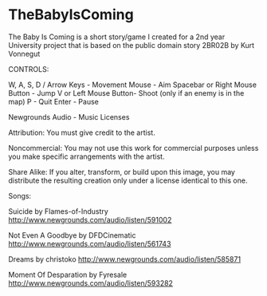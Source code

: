 # TheBabyIsComing
The Baby Is Coming is a short story/game I created for a 2nd year University project that is based on the public domain story 2BR02B by Kurt Vonnegut

CONTROLS:

W, A, S, D / Arrow Keys - Movement
Mouse - Aim
Spacebar or Right Mouse Button - Jump
V or Left Mouse Button- Shoot (only if an enemy is in the map)
P - Quit
Enter - Pause

Newgrounds Audio - Music Licenses

Attribution: You must give credit to the artist.

Noncommercial: You may not use this work for commercial purposes unless you make specific arrangements with the artist.

Share Alike: If you alter, transform, or build upon this image, you may distribute the resulting creation only under a license identical to this one.

Songs:

Suicide by Flames-of-Industry
http://www.newgrounds.com/audio/listen/591002

Not Even A Goodbye by DFDCinematic
http://www.newgrounds.com/audio/listen/561743

Dreams by christoko
http://www.newgrounds.com/audio/listen/585871

Moment Of Desparation by Fyresale
http://www.newgrounds.com/audio/listen/593282
